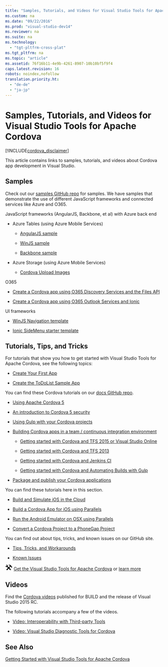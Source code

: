 ```yaml
---
title: "Samples, Tutorials, and Videos for Visual Studio Tools for Apache Cordova"
ms.custom: na
ms.date: "09/22/2016"
ms.prod: "visual-studio-dev14"
ms.reviewer: na
ms.suite: na
ms.technology: 
  - "tgt-pltfrm-cross-plat"
ms.tgt_pltfrm: na
ms.topic: "article"
ms.assetid: 76f16b11-4e9b-4261-8907-10b10bf5f9f4
caps.latest.revision: 16
robots: noindex,nofollow
translation.priority.ht: 
  - "de-de"
  - "ja-jp"
---
```

# Samples, Tutorials, and Videos for Visual Studio Tools for Apache Cordova
[!INCLUDE[cordova_disclaimer](../vs140/includes/cordova_disclaimer_md.md)]  
  
 This article contains links to samples, tutorials, and videos about Cordova app development in Visual Studio.  
  
## Samples  
 Check out our [samples GitHub repo](http://go.microsoft.com/fwlink/p/?LinkID=618474) for samples. We have samples that demonstrate the use of different JavaScript frameworks and connected services like Azure and O365.  
  
 JavaScript frameworks (AngularJS, Backbone, et al) with Azure back end  
  
-   Azure Tables (using Azure Mobile Services)  
  
    -   [AngularJS sample](http://go.microsoft.com/fwlink/p/?LinkID=398516)  
  
    -   [WinJS sample](http://go.microsoft.com/fwlink/p/?LinkID=398518)  
  
    -   [Backbone sample](http://go.microsoft.com/fwlink/p/?LinkID=398517)  
  
-   Azure Storage (using Azure Mobile Services)  
  
    -   [Cordova Upload Images](https://github.com/Mikejo5001/mobile-services-samples/tree/master/CordovaUploadImages)  
  
 O365  
  
-   [Create a Cordova app using O365 Discovery Services and the Files API](../vs140/cordova-sample-app-with-o365-discovery-service-and-the-files-api.md)  
  
-   [Create a Cordova app using O365 Outlook Services and Ionic](assetId:///8588f879-e841-496c-b289-dd6625949964)  
  
 UI frameworks  
  
-   [WinJS Navigation template](http://go.microsoft.com/fwlink/p/?LinkID=544743)  
  
-   [Ionic SideMenu starter template](http://go.microsoft.com/fwlink/p/?LinkID=544745)  
  
## Tutorials, Tips, and Tricks  
 For tutorials that show you how to get started with Visual Studio Tools for Apache Cordova, see the following topics:  
  
-   [Create Your First App](../vs140/create-your-first-app-using-visual-studio-tools-for-apache-cordova.md)  
  
-   [Create the ToDoList Sample App](../vs140/create-the-todolist-sample-app.md)  
  
 You can find these Cordova tutorials on our [docs GitHub repo](http://go.microsoft.com/fwlink/p/?LinkID=618473).  
  
-   [Using Apache Cordova 5](http://go.microsoft.com/fwlink/p/?LinkID=618470)  
  
-   [An introduction to Cordova 5 security](http://go.microsoft.com/fwlink/p/?LinkID=617521)  
  
-   [Using Gulp with your Cordova projects](http://go.microsoft.com/fwlink/p/?LinkID=533767)  
  
-   [Building Cordova apps in a team / continuous integration environment](http://go.microsoft.com/fwlink/p/?LinkID=533743)  
  
    -   [Getting started with Cordova and TFS 2015 or Visual Studio Online](http://go.microsoft.com/fwlink/p/?LinkID=533771)  
  
    -   [Getting started with Cordova and TFS 2013](http://go.microsoft.com/fwlink/p/?LinkID=533770)  
  
    -   [Getting started with Cordova and Jenkins CI](http://go.microsoft.com/fwlink/p/?LinkID=613703)  
  
    -   [Getting started with Cordova and Automating Builds with Gulp](http://go.microsoft.com/fwlink/p/?LinkID=533742)  
  
-   [Package and publish your Cordova applications](https://github.com/Microsoft/cordova-docs/blob/master/tutorial-package-publish)  
  
 You can find these tutorials here in this section.  
  
-   [Build and Simulate iOS in the Cloud](../vs140/build-and-simulate-ios-in-the-cloud.md)  
  
-   [Build a Cordova App for iOS using Parallels](../vs140/build-a-cordova-app-for-ios-using-parallels.md)  
  
-   [Run the Android Emulator on OSX using Parallels](assetId:///0e904536-fd5e-4f44-bbeb-c1b2beb90e22)  
  
-   [Convert a Cordova Project to a PhoneGap Project](../vs140/convert-a-cordova-project-to-a-phonegap-project.md)  
  
 You can find out about tips, tricks, and known issues on our GitHub site.  
  
-   [Tips, Tricks, and Workarounds](http://go.microsoft.com/fwlink/p/?LinkID=618469)  
  
-   [Known Issues](http://go.microsoft.com/fwlink/p/?LinkID=618471)  
  
 ![Download the tools](../vs140/media/cordova_install_download.png "Cordova_Install_Download") [Get the Visual Studio Tools for Apache Cordova](http://aka.ms/mchm38) or [learn more](https://www.visualstudio.com/cordova-vs.aspx)  
  
## Videos  
 Find the [Cordova videos](http://go.microsoft.com/fwlink/p/?LinkID=534730) published for BUILD and the release of Visual Studio 2015 RC.  
  
 The following tutorials accompany a few of the videos.  
  
-   [Video: Interoperability with Third-party Tools](../vs140/video-walkthrough--interoperate-with-third-party-tools.md)  
  
-   [Video: Visual Studio Diagnostic Tools for Cordova](../vs140/video-walkthrough--debug-using-visual-studio-diagnostic-tools-for-cordova.md)  
  
## See Also  
 [Getting Started with Visual Studio Tools for Apache Cordova](../vs140/get-started-with-visual-studio-tools-for-apache-cordova1.md)